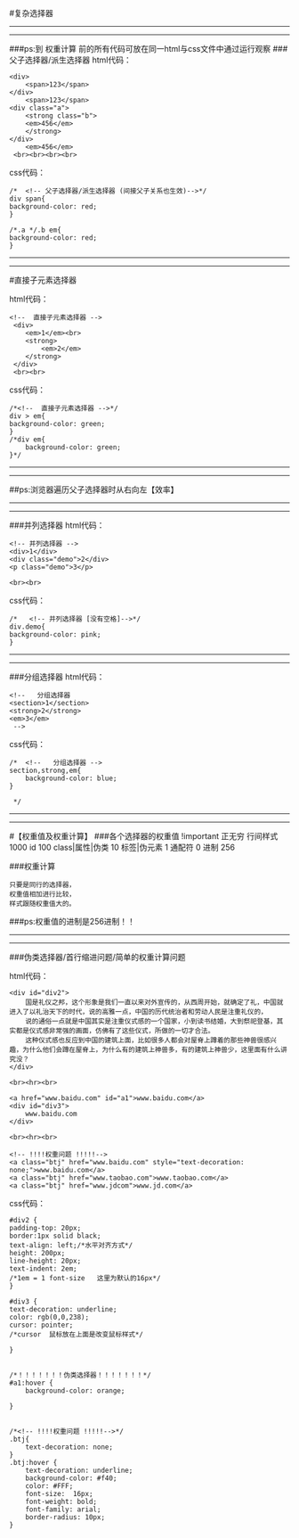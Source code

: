 #复杂选择器

***
***
###ps:到 权重计算 前的所有代码可放在同一html与css文件中通过运行观察
###父子选择器/派生选择器
html代码：
 
    <div>
		<span>123</span>
	</div>
	    <span>123</span>
	<div class="a">
		<strong class="b">
		<em>456</em>
	    </strong>
	</div>
	    <em>456</em>
	 <br><br><br><br>

css代码：
	
	/*	<!-- 父子选择器/派生选择器 (间接父子关系也生效)-->*/
	div span{
	background-color: red;
	}
	
	/*.a */.b em{
	background-color: red;
	}

***
***
#直接子元素选择器

html代码：

    <!--  直接子元素选择器 -->
	 <div>
	 	<em>1</em><br>
	 	<strong>
	 		<em>2</em>
	 	</strong>
	 </div>
     <br><br>

css代码：


    /*<!--  直接子元素选择器 -->*/
	div > em{
	background-color: green;
	}
	/*div em{
	    background-color: green;
	}*/
***
***
##ps:浏览器遍历父子选择器时从右向左【效率】
***
***
###并列选择器
html代码：

	<!-- 并列选择器 -->
	<div>1</div>
	<div class="demo">2</div>
	<p class="demo">3</p>
	
	<br><br>

css代码：
	
	/*   <!-- 并列选择器 [没有空格]-->*/
	div.demo{
	background-color: pink;
	}
***
***
###分组选择器
html代码：

	<!--   分组选择器
	<section>1</section>
	<strong>2</strong>
	<em>3</em>
	 -->

css代码：

	/*  <!--   分组选择器 -->
	section,strong,em{
		background-color: blue;
	}
	
	 */
***
***
#【权重值及权重计算】
###各个选择器的权重值
       !important     正无穷 
	    行间样式         1000
	    id               100
        class|属性|伪类   10
        标签|伪元素        1
        通配符             0
         进制            256

###权重计算
    
    只要是同行的选择器， 
    权重值相加进行比较，
    样式跟随权重值大的。 
###ps:权重值的进制是256进制！！

***
***
###伪类选择器/首行缩进问题/简单的权重计算问题

html代码：

    <div id="div2">
		国是礼仪之邦，这个形象是我们一直以来对外宣传的，从西周开始，就确定了礼，中国就进入了以礼治天下的时代，说的高雅一点，中国的历代统治者和劳动人民是注重礼仪的，
        说的通俗一点就是中国其实是注重仪式感的一个国家，小到读书结婚，大到祭祀登基，其实都是仪式感非常强的画面，仿佛有了这些仪式，所做的一切才合法。
        这种仪式感也反应到中国的建筑上面，比如很多人都会对屋脊上蹲着的那些神兽很感兴趣，为什么他们会蹲在屋脊上，为什么有的建筑上神兽多，有的建筑上神兽少，这里面有什么讲究没？
	</div>

	<br><hr><br>

    <a href="www.baidu.com" id="a1">www.baidu.com</a>
	<div id="div3">
		www.baidu.com
	</div>

	<br><hr><br>

	<!-- !!!!权重问题 !!!!!-->
	<a class="btj" href="www.baidu.com" style="text-decoration: none;">www.baidu.com</a>
	<a class="btj" href="www.taobao.com">www.taobao.com</a>
	<a class="btj" href="www.jdcom">www.jd.com</a>

css代码：

	#div2 {
	padding-top: 20px;
	border:1px solid black;
	text-align: left;/*水平对齐方式*/
	height: 200px;
	line-height: 20px;
	text-indent: 2em;
	/*1em = 1 font-size   这里为默认的16px*/
	}
	
	#div3 {
	text-decoration: underline;
	color: rgb(0,0,238);
	cursor: pointer;
	/*cursor  鼠标放在上面是改变鼠标样式*/
	
	}
	
	
	/*！！！！！！！伪类选择器！！！！！！！*/
	#a1:hover {
		background-color: orange;
	
	}
	
	
	/*<!-- !!!!权重问题 !!!!!-->*/
	.btj{
		text-decoration: none;
	}
	.btj:hover {
		text-decoration: underline;
		background-color: #f40;
		color: #FFF;
		font-size:  16px;
		font-weight: bold;
		font-family: arial;
		border-radius: 10px;
	}
